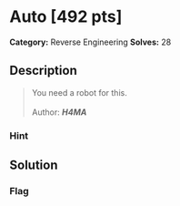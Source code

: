 # Auto [492 pts]

**Category:** Reverse Engineering
**Solves:** 28

## Description
>You need a robot for this.
<br><br>
Author: ***H4MA***

### Hint


## Solution

### Flag


